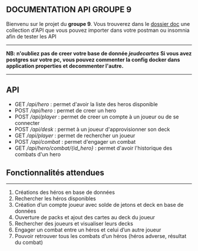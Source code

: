 DOCUMENTATION API GROUPE 9
-
Bienvenu sur le projet du **groupe 9**.
Vous trouverez dans le [dossier doc](./doc/Jeux%20de%20cartes%20clean%20code.postman_collection.json) une collection d'API que vous pouvez 
importer dans votre postman ou insomnia afin de tester les API
***

**NB: n'oubliez pas de creer votre base de donnée *jeudecartes***
**Si vous avez postgres sur votre pc, vous pouvez commenter la config docker dans application properties et decommenter l'autre.**
***

API
-
* GET */api/hero* : permet d'avoir la liste des heros disponible
* POST */api/hero* : permet de creer un hero
* POST */api/player* : permet de creer un compte à un joueur ou de se connecter
* POST */api/desk* : permet à un joueur d'approvisionner son deck
* GET */api/player* : permet de rechercher un joueur
* POST */api/combat* : permet d'engager un combat
* GET */api/hero/combat/{id_hero}* : permet d'avoir l'historique des combats d'un hero

Fonctionnalités attendues
-
***
1. Créations des héros en base de données
2. Rechercher les héros disponibles
3. Création d’un compte joueur avec solde de jetons et deck en base de données
4. Ouverture de packs et ajout des cartes au deck du joueur
5. Rechercher des joueurs et visualiser leurs decks
6. Engager un combat entre un héros et celui d’un autre joueur
7. Pouvoir retrouver tous les combats d’un héros (héros adverse, résultat du combat)
